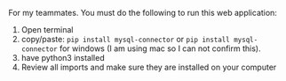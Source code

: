 For my teammates.
You must do the following to run this web application:

1. Open terminal
2. copy/paste: ``pip install mysql-connector`` or ``pip install mysql-connector`` for windows (I am using mac so I can not confirm this).
3. have python3 installed
4. Review all imports and make sure they are installed on your computer
